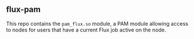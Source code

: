 ## flux-pam

This repo contains the `pam_flux.so` module, a PAM module allowing access
to nodes for users that have a current Flux job active on the node.

